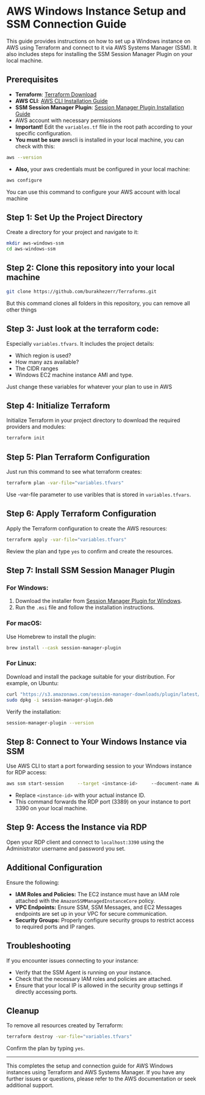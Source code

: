 # AWS Windows Instance Setup and SSM Connection Guide

This guide provides instructions on how to set up a Windows instance on AWS using Terraform and connect to it via AWS Systems Manager (SSM). It also includes steps for installing the SSM Session Manager Plugin on your local machine.

## Prerequisites

- **Terraform**: [Terraform Download](https://www.terraform.io/downloads.html)
- **AWS CLI**: [AWS CLI Installation Guide](https://docs.aws.amazon.com/cli/latest/userguide/getting-started-install.html)
- **SSM Session Manager Plugin**: [Session Manager Plugin Installation Guide](https://docs.aws.amazon.com/systems-manager/latest/userguide/session-manager-working-with-install-plugin.html)
- AWS account with necessary permissions
- **Important!** Edit the `variables.tf` file in the root path according to your specific configuration.
- **You must be sure** awscli is installed in your local machine, you can check with this:

```bash
aws --version
```

- **Also,** your aws credentials must be configured in your local machine:

```bash
aws configure
```
You can use this command to configure your AWS account with local machine

## Step 1: Set Up the Project Directory

Create a directory for your project and navigate to it:

```bash
mkdir aws-windows-ssm
cd aws-windows-ssm
```

## Step 2: Clone this repository into your local machine

```bash
git clone https://github.com/burakhezerr/Terraforms.git
```
But this command clones all folders in this repository, you can remove all other things 

## Step 3: Just look at the terraform code:
Especially `variables.tfvars`. It includes the project details:
- Which region is used?
- How many azs available?
- The CIDR ranges
- Windows EC2 machine instance AMI and type.

Just change these variables for whatever your plan to use in AWS

## Step 4: Initialize Terraform

Initialize Terraform in your project directory to download the required providers and modules:

```bash
terraform init
```

## Step 5: Plan Terraform Configuration
Just run this command to see what terraform creates:

```bash
terraform plan -var-file="variables.tfvars"
```

Use -var-file parameter to use varibles that is stored in `variables.tfvars`.

## Step 6: Apply Terraform Configuration

Apply the Terraform configuration to create the AWS resources:

```bash
terraform apply -var-file="variables.tfvars"
```

Review the plan and type `yes` to confirm and create the resources.

## Step 7: Install SSM Session Manager Plugin

### For Windows:

1. Download the installer from [Session Manager Plugin for Windows](https://docs.aws.amazon.com/systems-manager/latest/userguide/session-manager-working-with-install-plugin.html#install-plugin-windows).
2. Run the `.msi` file and follow the installation instructions.

### For macOS:

Use Homebrew to install the plugin:

```bash
brew install --cask session-manager-plugin
```

### For Linux:

Download and install the package suitable for your distribution. For example, on Ubuntu:

```bash
curl "https://s3.amazonaws.com/session-manager-downloads/plugin/latest/ubuntu_64bit/session-manager-plugin.deb" -o "session-manager-plugin.deb"
sudo dpkg -i session-manager-plugin.deb
```

Verify the installation:

```bash
session-manager-plugin --version
```

## Step 8: Connect to Your Windows Instance via SSM

Use AWS CLI to start a port forwarding session to your Windows instance for RDP access:

```bash
aws ssm start-session     --target <instance-id>     --document-name AWS-StartPortForwardingSessionToRemoteHost     --parameters '{"host":["127.0.0.1"],"portNumber":["3389"],"localPortNumber":["3390"]}'
```

- Replace `<instance-id>` with your actual instance ID.
- This command forwards the RDP port (3389) on your instance to port 3390 on your local machine.

## Step 9: Access the Instance via RDP

Open your RDP client and connect to `localhost:3390` using the Administrator username and password you set.

## Additional Configuration

Ensure the following:

- **IAM Roles and Policies:** The EC2 instance must have an IAM role attached with the `AmazonSSMManagedInstanceCore` policy.
- **VPC Endpoints:** Ensure SSM, SSM Messages, and EC2 Messages endpoints are set up in your VPC for secure communication.
- **Security Groups:** Properly configure security groups to restrict access to required ports and IP ranges.

## Troubleshooting

If you encounter issues connecting to your instance:

- Verify that the SSM Agent is running on your instance.
- Check that the necessary IAM roles and policies are attached.
- Ensure that your local IP is allowed in the security group settings if directly accessing ports.

## Cleanup

To remove all resources created by Terraform:

```bash
terraform destroy -var-file="variables.tfvars"
```

Confirm the plan by typing `yes`.

---

This completes the setup and connection guide for AWS Windows instances using Terraform and AWS Systems Manager. If you have any further issues or questions, please refer to the AWS documentation or seek additional support.
